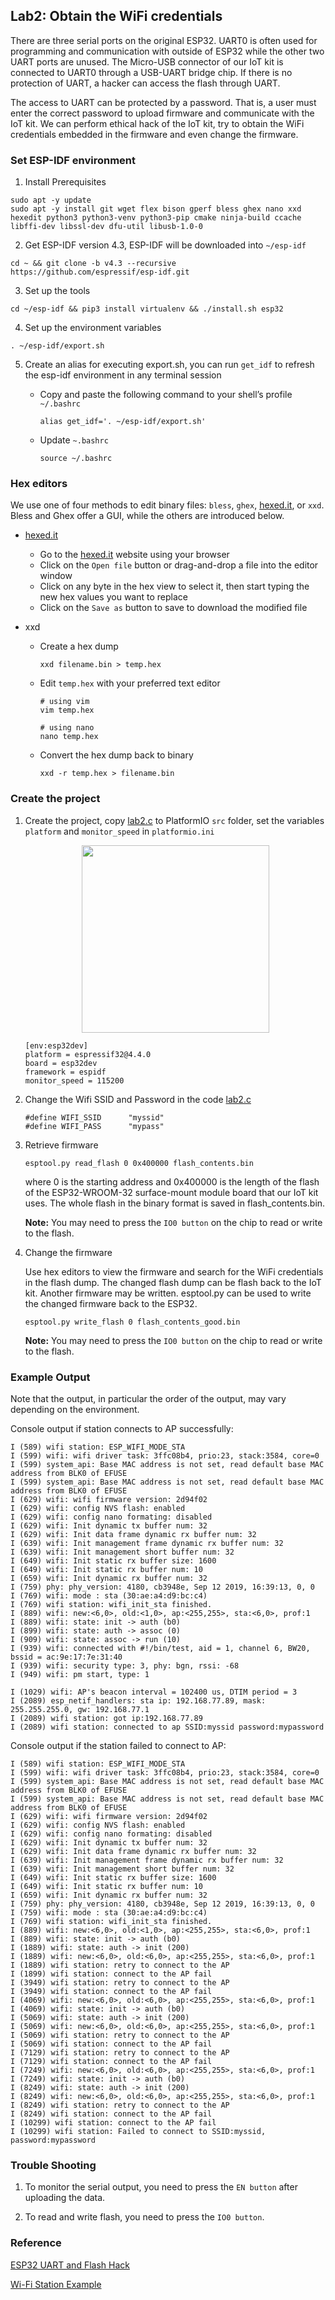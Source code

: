 ## Lab2: Obtain the WiFi credentials

There are three serial ports on the original ESP32. UART0 is often used for programming and communication with outside of ESP32 while the other two UART ports are unused. The Micro-USB connector of our IoT kit is connected to UART0 through a USB-UART bridge chip. If there is no protection of UART, a hacker can access the flash through UART.

The access to UART can be protected by a password. That is, a user must enter the correct password to upload firmware and communicate with the IoT kit. We can perform ethical hack of the IoT kit, try to obtain the WiFi credentials embedded in the firmware and even change the firmware.

### Set ESP-IDF environment

1. Install Prerequisites

```shell
sudo apt -y update
sudo apt -y install git wget flex bison gperf bless ghex nano xxd hexedit python3 python3-venv python3-pip cmake ninja-build ccache libffi-dev libssl-dev dfu-util libusb-1.0-0
```

2. Get ESP-IDF version 4.3, ESP-IDF will be downloaded into `~/esp-idf`
```shell
cd ~ && git clone -b v4.3 --recursive https://github.com/espressif/esp-idf.git
```

3. Set up the tools
```shell
cd ~/esp-idf && pip3 install virtualenv && ./install.sh esp32
```

4. Set up the environment variables
```shell
. ~/esp-idf/export.sh
```

5. Create an alias for executing export.sh, you can run `get_idf` to refresh the esp-idf environment in any terminal session

    - Copy and paste the following command to your shell’s profile `~/.bashrc`

        ```
        alias get_idf='. ~/esp-idf/export.sh'
        ```

    - Update `~.bashrc`

        ```
        source ~/.bashrc
        ```
### Hex editors

We use one of four methods to edit binary files: `bless`, `ghex`, [hexed.it](https://hexed.it/), or `xxd`. Bless and Ghex offer a GUI, while the others are introduced below.

- [hexed.it](https://hexed.it/)
  - Go to the [hexed.it](https://hexed.it/) website using your browser
  - Click on the ``Open file`` button or drag-and-drop a file into the editor window
  - Click on any byte in the hex view to select it, then start typing the new hex values you want to replace
  - Click on the ``Save as`` button to save to download the modified file

- xxd
  - Create a hex dump
      ```shell
      xxd filename.bin > temp.hex
      ```
  - Edit ``temp.hex`` with your preferred text editor
      ```shell
      # using vim
      vim temp.hex

      # using nano
      nano temp.hex
      ```
  - Convert the hex dump back to binary
      ```shell
      xxd -r temp.hex > filename.bin
      ```

### Create the project

1. Create the project, copy [lab2.c](src/lab2.c) to PlatformIO `src` folder, set the variables `platform` and `monitor_speed` in `platformio.ini`

    <p align="center">
    <img src="lab-setup/fig1.png" height="300">
    </p>

    ```shell
    [env:esp32dev]
    platform = espressif32@4.4.0
    board = esp32dev
    framework = espidf
    monitor_speed = 115200
    ```


2. Change the Wifi SSID and Password in the code [lab2.c](src/lab2.c)
    ```shell
    #define WIFI_SSID      "myssid"
    #define WIFI_PASS      "mypass"
    ```

<!-- 3. Retrieve partition table in the binary format: -->

<!--     ```shell -->
<!--     esptool.py read_flash 0x8000 0xc00 ptable.img -->
<!--     ``` -->

<!--     where 0x8000 is the start address of the partition table and 0xc00 is the length of the partition table. The binary partition table is saved in ptable.img. -->

<!--     **Note:** You may need to press the `IO0 button` on the chip to read or write to the flash. -->

<!--     The following command will print out the partition table of our IoT kit in the CSV (comma-separated values) format. The partition table shows how the flash is partitioned. -->
<!--     ```shell -->
<!--     gen_esp32part.py ptable.img -->
<!--     ``` -->

3. Retrieve firmware

    ```shell
    esptool.py read_flash 0 0x400000 flash_contents.bin
    ```

    where 0 is the starting address and 0x400000 is the length of the flash of the ESP32-WROOM-32 surface-mount module board that our IoT kit uses. The whole flash in the binary format is saved in flash_contents.bin.

    **Note:** You may need to press the `IO0 button` on the chip to read or write to the flash.


4. Change the firmware
    
    Use hex editors to view the firmware and search for the WiFi credentials in the flash dump. The changed flash dump can be flash back to the IoT kit. Another firmware may be written. esptool.py can be used to write the changed firmware back to the ESP32.

    ```shell
    esptool.py write_flash 0 flash_contents_good.bin
    ```

    **Note:** You may need to press the `IO0 button` on the chip to read or write to the flash.

### Example Output

Note that the output, in particular the order of the output, may vary depending on the environment.

Console output if station connects to AP successfully:

```
I (589) wifi station: ESP_WIFI_MODE_STA
I (599) wifi: wifi driver task: 3ffc08b4, prio:23, stack:3584, core=0
I (599) system_api: Base MAC address is not set, read default base MAC address from BLK0 of EFUSE
I (599) system_api: Base MAC address is not set, read default base MAC address from BLK0 of EFUSE
I (629) wifi: wifi firmware version: 2d94f02
I (629) wifi: config NVS flash: enabled
I (629) wifi: config nano formating: disabled
I (629) wifi: Init dynamic tx buffer num: 32
I (629) wifi: Init data frame dynamic rx buffer num: 32
I (639) wifi: Init management frame dynamic rx buffer num: 32
I (639) wifi: Init management short buffer num: 32
I (649) wifi: Init static rx buffer size: 1600
I (649) wifi: Init static rx buffer num: 10
I (659) wifi: Init dynamic rx buffer num: 32
I (759) phy: phy_version: 4180, cb3948e, Sep 12 2019, 16:39:13, 0, 0
I (769) wifi: mode : sta (30:ae:a4:d9:bc:c4)
I (769) wifi station: wifi_init_sta finished.
I (889) wifi: new:<6,0>, old:<1,0>, ap:<255,255>, sta:<6,0>, prof:1
I (889) wifi: state: init -> auth (b0)
I (899) wifi: state: auth -> assoc (0)
I (909) wifi: state: assoc -> run (10)
I (939) wifi: connected with #!/bin/test, aid = 1, channel 6, BW20, bssid = ac:9e:17:7e:31:40
I (939) wifi: security type: 3, phy: bgn, rssi: -68
I (949) wifi: pm start, type: 1

I (1029) wifi: AP's beacon interval = 102400 us, DTIM period = 3
I (2089) esp_netif_handlers: sta ip: 192.168.77.89, mask: 255.255.255.0, gw: 192.168.77.1
I (2089) wifi station: got ip:192.168.77.89
I (2089) wifi station: connected to ap SSID:myssid password:mypassword
```

Console output if the station failed to connect to AP:

```
I (589) wifi station: ESP_WIFI_MODE_STA
I (599) wifi: wifi driver task: 3ffc08b4, prio:23, stack:3584, core=0
I (599) system_api: Base MAC address is not set, read default base MAC address from BLK0 of EFUSE
I (599) system_api: Base MAC address is not set, read default base MAC address from BLK0 of EFUSE
I (629) wifi: wifi firmware version: 2d94f02
I (629) wifi: config NVS flash: enabled
I (629) wifi: config nano formating: disabled
I (629) wifi: Init dynamic tx buffer num: 32
I (629) wifi: Init data frame dynamic rx buffer num: 32
I (639) wifi: Init management frame dynamic rx buffer num: 32
I (639) wifi: Init management short buffer num: 32
I (649) wifi: Init static rx buffer size: 1600
I (649) wifi: Init static rx buffer num: 10
I (659) wifi: Init dynamic rx buffer num: 32
I (759) phy: phy_version: 4180, cb3948e, Sep 12 2019, 16:39:13, 0, 0
I (759) wifi: mode : sta (30:ae:a4:d9:bc:c4)
I (769) wifi station: wifi_init_sta finished.
I (889) wifi: new:<6,0>, old:<1,0>, ap:<255,255>, sta:<6,0>, prof:1
I (889) wifi: state: init -> auth (b0)
I (1889) wifi: state: auth -> init (200)
I (1889) wifi: new:<6,0>, old:<6,0>, ap:<255,255>, sta:<6,0>, prof:1
I (1889) wifi station: retry to connect to the AP
I (1899) wifi station: connect to the AP fail
I (3949) wifi station: retry to connect to the AP
I (3949) wifi station: connect to the AP fail
I (4069) wifi: new:<6,0>, old:<6,0>, ap:<255,255>, sta:<6,0>, prof:1
I (4069) wifi: state: init -> auth (b0)
I (5069) wifi: state: auth -> init (200)
I (5069) wifi: new:<6,0>, old:<6,0>, ap:<255,255>, sta:<6,0>, prof:1
I (5069) wifi station: retry to connect to the AP
I (5069) wifi station: connect to the AP fail
I (7129) wifi station: retry to connect to the AP
I (7129) wifi station: connect to the AP fail
I (7249) wifi: new:<6,0>, old:<6,0>, ap:<255,255>, sta:<6,0>, prof:1
I (7249) wifi: state: init -> auth (b0)
I (8249) wifi: state: auth -> init (200)
I (8249) wifi: new:<6,0>, old:<6,0>, ap:<255,255>, sta:<6,0>, prof:1
I (8249) wifi station: retry to connect to the AP
I (8249) wifi station: connect to the AP fail
I (10299) wifi station: connect to the AP fail
I (10299) wifi station: Failed to connect to SSID:myssid, password:mypassword
```

### Trouble Shooting
1. To monitor the serial output, you need to press the `EN button` after uploading the data.

2. To read and write flash, you need to press the `IO0 button`.

### Reference

[ESP32 UART and Flash Hack](https://github.com/xinwenfu/ESP32-UART-and-Flash-Hack)

[Wi-Fi Station Example](https://github.com/espressif/esp-idf/tree/master/examples/wifi/getting_started/station)
